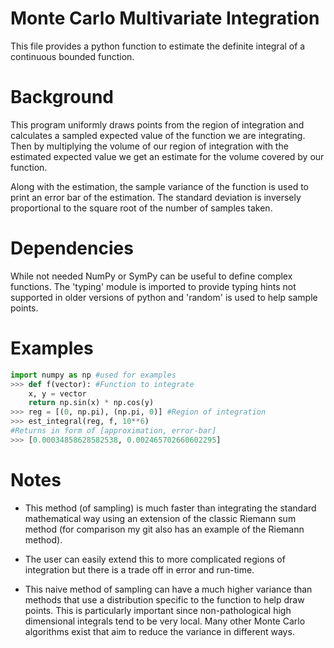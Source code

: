 # Monte Carlo Multivariate Integration

This file provides a python function to estimate the definite integral of a continuous bounded function.

# Background

This program uniformly draws points from the region of integration and calculates a sampled expected value of the function we are integrating. Then by multiplying the volume of our region of integration with the estimated expected value we get an estimate for the volume covered by our function.

Along with the estimation, the sample variance of the function is used to print an error bar of the estimation. The standard deviation is inversely proportional to the square root of the number of samples taken.

# Dependencies

While not needed NumPy or SymPy can be useful to define complex functions. The 'typing' module is imported to provide typing hints not supported in older versions of python and 'random' is used to help sample points.

# Examples
```python
import numpy as np #used for examples
>>> def f(vector): #Function to integrate
	x, y = vector
	return np.sin(x) * np.cos(y)
>>> reg = [(0, np.pi), (np.pi, 0)] #Region of integration
>>> est_integral(reg, f, 10**6)
#Returns in form of [approximation, error-bar]
>>> [0.00034858628582538, 0.002465702660602295]
```

# Notes

* This method (of sampling) is much faster than integrating the standard mathematical way using an extension of the classic Riemann sum method (for comparison my git also has an example of the Riemann method).

* The user can easily extend this to more complicated regions of integration but there is a trade off in error and run-time.

* This naive method of sampling can have a much higher variance than methods that use a distribution specific to the function to help draw points. This is particularly important since non-pathological high dimensional integrals tend to be very local. Many other Monte Carlo algorithms exist that aim to reduce the variance in different ways.